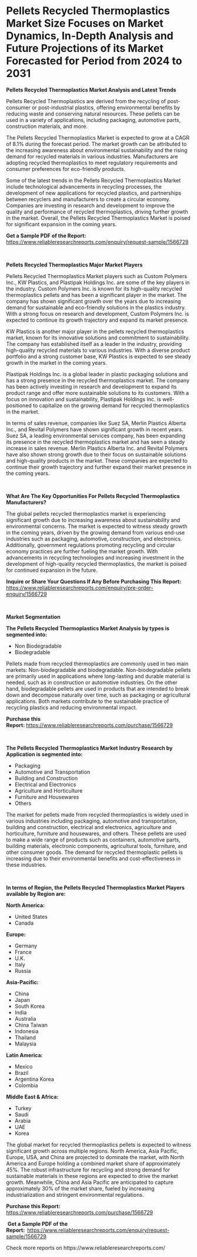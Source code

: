 <p><h1>Pellets Recycled Thermoplastics Market Size Focuses on Market Dynamics, In-Depth Analysis and Future Projections of its Market Forecasted for Period from 2024 to 2031</h1></p><p><strong>Pellets Recycled Thermoplastics Market Analysis and Latest Trends</strong></p>
<p><p>Pellets Recycled Thermoplastics are derived from the recycling of post-consumer or post-industrial plastics, offering environmental benefits by reducing waste and conserving natural resources. These pellets can be used in a variety of applications, including packaging, automotive parts, construction materials, and more.</p><p>The Pellets Recycled Thermoplastics Market is expected to grow at a CAGR of 8.1% during the forecast period. The market growth can be attributed to the increasing awareness about environmental sustainability and the rising demand for recycled materials in various industries. Manufacturers are adopting recycled thermoplastics to meet regulatory requirements and consumer preferences for eco-friendly products.</p><p>Some of the latest trends in the Pellets Recycled Thermoplastics Market include technological advancements in recycling processes, the development of new applications for recycled plastics, and partnerships between recyclers and manufacturers to create a circular economy. Companies are investing in research and development to improve the quality and performance of recycled thermoplastics, driving further growth in the market. Overall, the Pellets Recycled Thermoplastics Market is poised for significant expansion in the coming years.</p></p>
<p><strong>Get a Sample PDF of the Report:&nbsp;</strong> <a href="https://www.reliableresearchreports.com/enquiry/request-sample/1566729">https://www.reliableresearchreports.com/enquiry/request-sample/1566729</a></p>
<p>&nbsp;</p>
<p><strong>Pellets Recycled Thermoplastics Major Market Players</strong></p>
<p><p>Pellets Recycled Thermoplastics Market players such as Custom Polymers Inc., KW Plastics, and Plastipak Holdings Inc. are some of the key players in the industry. Custom Polymers Inc. is known for its high-quality recycled thermoplastics pellets and has been a significant player in the market. The company has shown significant growth over the years due to increasing demand for sustainable and eco-friendly solutions in the plastics industry. With a strong focus on research and development, Custom Polymers Inc. is expected to continue its growth trajectory and expand its market presence.</p><p>KW Plastics is another major player in the pellets recycled thermoplastics market, known for its innovative solutions and commitment to sustainability. The company has established itself as a leader in the industry, providing high-quality recycled materials to various industries. With a diverse product portfolio and a strong customer base, KW Plastics is expected to see steady growth in the market in the coming years.</p><p>Plastipak Holdings Inc. is a global leader in plastic packaging solutions and has a strong presence in the recycled thermoplastics market. The company has been actively investing in research and development to expand its product range and offer more sustainable solutions to its customers. With a focus on innovation and sustainability, Plastipak Holdings Inc. is well-positioned to capitalize on the growing demand for recycled thermoplastics in the market.</p><p>In terms of sales revenue, companies like Suez SA, Merlin Plastics Alberta Inc., and Revital Polymers have shown significant growth in recent years. Suez SA, a leading environmental services company, has been expanding its presence in the recycled thermoplastics market and has seen a steady increase in sales revenue. Merlin Plastics Alberta Inc. and Revital Polymers have also shown strong growth due to their focus on sustainable solutions and high-quality products in the market. These companies are expected to continue their growth trajectory and further expand their market presence in the coming years.</p></p>
<p>&nbsp;</p>
<p><strong>What Are The Key Opportunities For Pellets Recycled Thermoplastics Manufacturers?</strong></p>
<p><p>The global pellets recycled thermoplastics market is experiencing significant growth due to increasing awareness about sustainability and environmental concerns. The market is expected to witness steady growth in the coming years, driven by the growing demand from various end-use industries such as packaging, automotive, construction, and electronics. Additionally, government regulations promoting recycling and circular economy practices are further fueling the market growth. With advancements in recycling technologies and increasing investment in the development of high-quality recycled thermoplastics, the market is poised for continued expansion in the future.</p></p>
<p><strong>Inquire or Share Your Questions If Any Before Purchasing This Report:</strong> <a href="https://www.reliableresearchreports.com/enquiry/pre-order-enquiry/1566729">https://www.reliableresearchreports.com/enquiry/pre-order-enquiry/1566729</a></p>
<p>&nbsp;</p>
<p><strong>Market Segmentation</strong></p>
<p><strong>The Pellets Recycled Thermoplastics Market Analysis by types is segmented into:</strong></p>
<p><ul><li>Non Biodegradable</li><li>Biodegradable</li></ul></p>
<p><p>Pellets made from recycled thermoplastics are commonly used in two main markets: Non-biodegradable and biodegradable. Non-biodegradable pellets are primarily used in applications where long-lasting and durable material is needed, such as in construction or automotive industries. On the other hand, biodegradable pellets are used in products that are intended to break down and decompose naturally over time, such as packaging or agricultural applications. Both markets contribute to the sustainable practice of recycling plastics and reducing environmental impact.</p></p>
<p><strong>Purchase this Report:&nbsp;</strong><a href="https://www.reliableresearchreports.com/purchase/1566729">https://www.reliableresearchreports.com/purchase/1566729</a></p>
<p>&nbsp;</p>
<p><strong>The Pellets Recycled Thermoplastics Market Industry Research by Application is segmented into:</strong></p>
<p><ul><li>Packaging</li><li>Automotive and Transportation</li><li>Building and Construction</li><li>Electrical and Electronics</li><li>Agriculture and Horticulture</li><li>Furniture and Housewares</li><li>Others</li></ul></p>
<p><p>The market for pellets made from recycled thermoplastics is widely used in various industries including packaging, automotive and transportation, building and construction, electrical and electronics, agriculture and horticulture, furniture and housewares, and others. These pellets are used to make a wide range of products such as containers, automotive parts, building materials, electronic components, agricultural tools, furniture, and other consumer goods. The demand for recycled thermoplastic pellets is increasing due to their environmental benefits and cost-effectiveness in these industries.</p></p>
<p>&nbsp;</p>
<p><strong>In terms of Region, the Pellets Recycled Thermoplastics Market Players available by Region are:</strong></p>
<p>
    <p> <strong> North America: </strong>
        <ul>
            <li>United States</li>
            <li>Canada</li>
        </ul>
        </p> 
    <p> <strong> Europe: </strong>
        <ul>
            <li>Germany</li>
            <li>France</li>
            <li>U.K.</li>
            <li>Italy</li>
            <li>Russia</li>
        </ul>
        </p> 
    <p> <strong> Asia-Pacific: </strong>
        <ul>
            <li>China</li>
            <li>Japan</li>
            <li>South Korea</li>
            <li>India</li>
            <li>Australia</li>
            <li>China Taiwan</li>
            <li>Indonesia</li>
            <li>Thailand</li>
            <li>Malaysia</li>
        </ul>
        </p> 
    <p> <strong> Latin America: </strong>
        <ul>
            <li>Mexico</li>
            <li>Brazil</li>
            <li>Argentina Korea</li>
            <li>Colombia</li>
        </ul>
        </p> 
    <p> <strong> Middle East & Africa: </strong>
        <ul>
            <li>Turkey</li>
            <li>Saudi</li>
            <li>Arabia</li>
            <li>UAE</li>
            <li>Korea</li>
        </ul>
    </p>
    </p>
<p><p>The global market for recycled thermoplastics pellets is expected to witness significant growth across multiple regions. North America, Asia Pacific, Europe, USA, and China are projected to dominate the market, with North America and Europe holding a combined market share of approximately 45%. The robust infrastructure for recycling and strong demand for sustainable materials in these regions are expected to drive the market growth. Meanwhile, China and Asia Pacific are anticipated to capture approximately 30% of the market share, fueled by increasing industrialization and stringent environmental regulations.</p></p>
<p><strong>Purchase this Report: </strong><a href="https://www.reliableresearchreports.com/purchase/1566729">https://www.reliableresearchreports.com/purchase/1566729</a></p>
<p>&nbsp;<strong>Get a Sample PDF of the Report:&nbsp;&nbsp;</strong><a href="https://www.reliableresearchreports.com/enquiry/request-sample/1566729">https://www.reliableresearchreports.com/enquiry/request-sample/1566729</a></p>
<p><strong></strong></p>
<p>Check more reports on https://www.reliableresearchreports.com/</p>